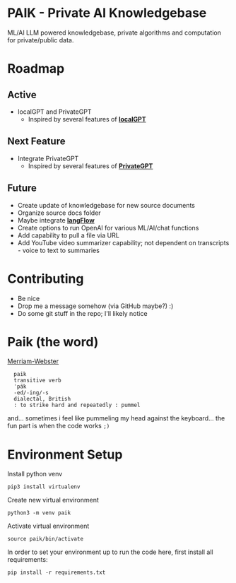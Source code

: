 <!-- markdownlint front_matter_title="" -->

# PAIK - Private AI Knowledgebase

ML/AI LLM powered knowledgebase, private algorithms and computation for private/public data.

# Roadmap

## Active

- localGPT and PrivateGPT
  - Inspired by several features of [**localGPT**](<https://github.com/PromtEngineer/localGPT>)

## Next Feature

- Integrate PrivateGPT
  - Inspired by several features of [**PrivateGPT**](<https://github.com/imartinez/privateGPT>)

## Future

- Create update of knowledgebase for new source documents
- Organize source docs folder
- Maybe integrate [**langFlow**](<https://github.com/logspace-ai/langflow>)
- Create options to run OpenAI for various ML/AI/chat functions
- Add capability to pull a file via URL
- Add YouTube video summarizer capability; not dependent on transcripts - voice to text to summaries

# Contributing

- Be nice
- Drop me a message somehow (via GitHub maybe?) :)
- Do some git stuff in the repo; I'll likely notice

# Paik (the word)

[Merriam-Webster](<https://www.merriam-webster.com/dictionary/paik>)

```text
  paik
  transitive verb
  ˈpāk
  -ed/-ing/-s
  dialectal, British
  : to strike hard and repeatedly : pummel
```

and... sometimes i feel like pummeling my head against the keyboard... the fun part is when the code works ```;)```

# Environment Setup

Install python venv

```shell
pip3 install virtualenv
```

Create new virtual environment

```shell
python3 -m venv paik
```

Activate virtual environment

```shell
source paik/bin/activate
```

In order to set your environment up to run the code here, first install all requirements:

```shell
pip install -r requirements.txt
```
